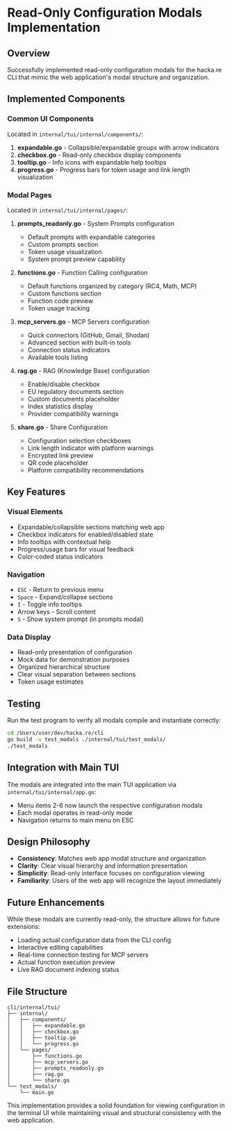 # Read-Only Configuration Modals Implementation

## Overview
Successfully implemented read-only configuration modals for the hacka.re CLI that mimic the web application's modal structure and organization.

## Implemented Components

### Common UI Components
Located in `internal/tui/internal/components/`:

1. **expandable.go** - Collapsible/expandable groups with arrow indicators
2. **checkbox.go** - Read-only checkbox display components
3. **tooltip.go** - Info icons with expandable help tooltips
4. **progress.go** - Progress bars for token usage and link length visualization

### Modal Pages
Located in `internal/tui/internal/pages/`:

1. **prompts_readonly.go** - System Prompts configuration
   - Default prompts with expandable categories
   - Custom prompts section
   - Token usage visualization
   - System prompt preview capability

2. **functions.go** - Function Calling configuration
   - Default functions organized by category (RC4, Math, MCP)
   - Custom functions section
   - Function code preview
   - Token usage tracking

3. **mcp_servers.go** - MCP Servers configuration
   - Quick connectors (GitHub, Gmail, Shodan)
   - Advanced section with built-in tools
   - Connection status indicators
   - Available tools listing

4. **rag.go** - RAG (Knowledge Base) configuration
   - Enable/disable checkbox
   - EU regulatory documents section
   - Custom documents placeholder
   - Index statistics display
   - Provider compatibility warnings

5. **share.go** - Share Configuration
   - Configuration selection checkboxes
   - Link length indicator with platform warnings
   - Encrypted link preview
   - QR code placeholder
   - Platform compatibility recommendations

## Key Features

### Visual Elements
- Expandable/collapsible sections matching web app
- Checkbox indicators for enabled/disabled state
- Info tooltips with contextual help
- Progress/usage bars for visual feedback
- Color-coded status indicators

### Navigation
- `ESC` - Return to previous menu
- `Space` - Expand/collapse sections
- `I` - Toggle info tooltips
- Arrow keys - Scroll content
- `S` - Show system prompt (in prompts modal)

### Data Display
- Read-only presentation of configuration
- Mock data for demonstration purposes
- Organized hierarchical structure
- Clear visual separation between sections
- Token usage estimates

## Testing
Run the test program to verify all modals compile and instantiate correctly:
```bash
cd /Users/user/dev/hacka.re/cli
go build -o test_modals ./internal/tui/test_modals/
./test_modals
```

## Integration with Main TUI
The modals are integrated into the main TUI application via `internal/tui/internal/app.go`:
- Menu items 2-6 now launch the respective configuration modals
- Each modal operates in read-only mode
- Navigation returns to main menu on ESC

## Design Philosophy
- **Consistency**: Matches web app modal structure and organization
- **Clarity**: Clear visual hierarchy and information presentation
- **Simplicity**: Read-only interface focuses on configuration viewing
- **Familiarity**: Users of the web app will recognize the layout immediately

## Future Enhancements
While these modals are currently read-only, the structure allows for future extensions:
- Loading actual configuration data from the CLI config
- Interactive editing capabilities
- Real-time connection testing for MCP servers
- Actual function execution preview
- Live RAG document indexing status

## File Structure
```
cli/internal/tui/
├── internal/
│   ├── components/
│   │   ├── expandable.go
│   │   ├── checkbox.go
│   │   ├── tooltip.go
│   │   └── progress.go
│   └── pages/
│       ├── functions.go
│       ├── mcp_servers.go
│       ├── prompts_readonly.go
│       ├── rag.go
│       └── share.go
└── test_modals/
    └── main.go
```

This implementation provides a solid foundation for viewing configuration in the terminal UI while maintaining visual and structural consistency with the web application.